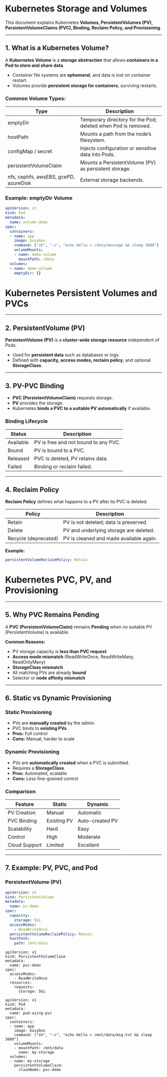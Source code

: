 # Kubernetes Storage and Volumes

This document explains Kubernetes **Volumes, PersistentVolumes (PV), PersistentVolumeClaims (PVC), Binding, Reclaim Policy, and Provisioning**.

---

## 1. What is a Kubernetes Volume?

A **Kubernetes Volume** is a **storage abstraction** that allows **containers in a Pod to store and share data**.  

- Container file systems are **ephemeral**, and data is lost on container restart.  
- Volumes provide **persistent storage for containers**, surviving restarts.

### Common Volume Types:

| Type                   | Description |
|------------------------|------------|
| emptyDir               | Temporary directory for the Pod; deleted when Pod is removed. |
| hostPath               | Mounts a path from the node’s filesystem. |
| configMap / secret     | Injects configuration or sensitive data into Pods. |
| persistentVolumeClaim  | Mounts a PersistentVolume (PV) as persistent storage. |
| nfs, cephfs, awsEBS, gcePD, azureDisk | External storage backends. |

### Example: emptyDir Volume
```yaml
apiVersion: v1
kind: Pod
metadata:
  name: volume-demo
spec:
  containers:
  - name: app
    image: busybox
    command: ["sh", "-c", "echo Hello > /data/message && sleep 3600"]
    volumeMounts:
    - name: demo-volume
      mountPath: /data
  volumes:
  - name: demo-volume
    emptyDir: {}
```

# Kubernetes Persistent Volumes and PVCs

---

## 2. PersistentVolume (PV)

**PersistentVolume (PV)** is a **cluster-wide storage resource** independent of Pods.  

- Used for **persistent data** such as databases or logs.  
- Defined with **capacity, access modes, reclaim policy**, and optional **StorageClass**.

---

## 3. PV-PVC Binding

- **PVC (PersistentVolumeClaim)** requests storage.  
- **PV** provides the storage.  
- Kubernetes **binds a PVC to a suitable PV automatically** if available.  

### Binding Lifecycle

| Status     | Description |
|------------|------------|
| Available  | PV is free and not bound to any PVC. |
| Bound      | PV is bound to a PVC. |
| Released   | PVC is deleted, PV retains data. |
| Failed     | Binding or reclaim failed. |

---

## 4. Reclaim Policy

**Reclaim Policy** defines what happens to a PV after its PVC is deleted.  

| Policy   | Description |
|----------|------------|
| Retain   | PV is not deleted; data is preserved. |
| Delete   | PV and underlying storage are deleted. |
| Recycle (deprecated) | PV is cleaned and made available again. |

**Example:**
```yaml
persistentVolumeReclaimPolicy: Retain
```

# Kubernetes PVC, PV, and Provisioning

---

## 5. Why PVC Remains Pending

A **PVC (PersistentVolumeClaim)** remains **Pending** when no suitable PV (PersistentVolume) is available.

**Common Reasons:**
- PV storage capacity is **less than PVC request**  
- **Access mode mismatch** (ReadWriteOnce, ReadWriteMany, ReadOnlyMany)  
- **StorageClass mismatch**  
- All matching PVs are already **bound**  
- Selector or **node affinity mismatch**  

---

## 6. Static vs Dynamic Provisioning

### Static Provisioning
- PVs are **manually created** by the admin.  
- PVC binds to **existing PVs**.  
- **Pros:** Full control  
- **Cons:** Manual, harder to scale  

### Dynamic Provisioning
- PVs are **automatically created** when a PVC is submitted.  
- Requires a **StorageClass**.  
- **Pros:** Automated, scalable  
- **Cons:** Less fine-grained control  

### Comparison

| Feature        | Static           | Dynamic          |
|----------------|-----------------|----------------|
| PV Creation    | Manual           | Automatic       |
| PVC Binding    | Existing PV      | Auto-created PV |
| Scalability    | Hard             | Easy            |
| Control        | High             | Moderate        |
| Cloud Support  | Limited          | Excellent       |

---

## 7. Example: PV, PVC, and Pod

### PersistentVolume (PV)
```yaml
apiVersion: v1
kind: PersistentVolume
metadata:
  name: pv-demo
spec:
  capacity:
    storage: 5Gi
  accessModes:
    - ReadWriteOnce
  persistentVolumeReclaimPolicy: Retain
  hostPath:
    path: /mnt/data
```
```
apiVersion: v1
kind: PersistentVolumeClaim
metadata:
  name: pvc-demo
spec:
  accessModes:
    - ReadWriteOnce
  resources:
    requests:
      storage: 5Gi

```

```
apiVersion: v1
kind: Pod
metadata:
  name: pod-using-pvc
spec:
  containers:
  - name: app
    image: busybox
    command: ["sh", "-c", "echo Hello > /mnt/data/msg.txt && sleep 3600"]
    volumeMounts:
    - mountPath: /mnt/data
      name: my-storage
  volumes:
  - name: my-storage
    persistentVolumeClaim:
      claimName: pvc-demo
```

